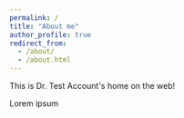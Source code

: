 ```yaml
---
permalink: /
title: "About me"
author_profile: true
redirect_from: 
  - /about/
  - /about.html
---
```


This is Dr. Test Account's home on the web!

Lorem ipsum
